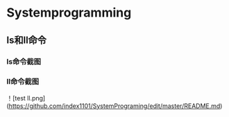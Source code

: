 # Systemprogramming
## ls和ll命令
### ls命令截图

### ll命令截图
！[test ll.png] (https://github.com/index1101/SystemPrograming/edit/master/README.md)
